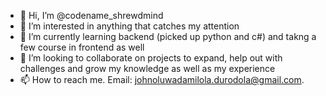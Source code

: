 - 👋 Hi, I’m @codename_shrewdmind
- 👀 I’m interested in anything that catches my attention
- 🌱 I’m currently learning backend (picked up python and c#) and takng a few course in frontend as well
- 💞️ I’m looking to collaborate on projects to expand, help out with challenges and grow my knowledge as well as my experience
- 📫 How to reach me. Email: johnoluwadamilola.durodola@gmail.com.

<!---
shrewdmind/shrewdmind is a ✨ special ✨ repository because its `README.md` (this file) appears on your GitHub profile.
You can click the Preview link to take a look at your changes.
--->
